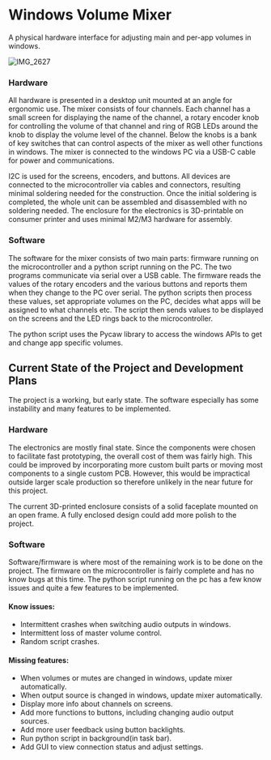 # Windows Volume Mixer

A physical hardware interface for adjusting main and per-app volumes in windows.

![IMG_2627](https://github.com/sssmc/windows-volume-mixer/assets/12385051/5e2557f1-3fb4-4a69-8429-0d4602fd4705)

### Hardware

All hardware is presented in a desktop unit mounted at an angle for ergonomic use. The mixer consists of four channels. Each channel has a small screen for displaying the name of the channel, a rotary encoder knob for controlling the volume of that channel and ring of RGB LEDs around the knob to display the volume level of the channel. Below the knobs is a bank of key switches that can control aspects of the mixer as well other functions in windows. The mixer is connected to the windows PC via a USB-C cable for power and communications.

I2C is used for the screens, encoders, and buttons. All devices are connected to the microcontroller via cables and connectors, resulting minimal soldering needed for the construction. Once the initial soldering is completed, the whole unit can be assembled and disassembled with no soldering needed.
The enclosure for the electronics is 3D-printable on consumer printer and uses minimal M2/M3 hardware for assembly.

### Software

The software for the mixer consists of two main parts: firmware running on the microcontroller and a python script running on the PC. The two programs communicate via serial over a USB cable. The firmware reads the values of the rotary encoders and the various buttons and reports them when they change to the PC over serial. The python scripts then process these values, set appropriate volumes on the PC, decides what apps will be assigned to what channels etc. The script then sends values to be displayed on the screens and the LED rings back to the microcontroller.

The python script uses the Pycaw library to access the windows APIs to get and change app specific volumes.

## Current State of the Project and Development Plans

The project is a working, but early state. The software especially has some instability and many features to be implemented.

### Hardware

The electronics are mostly final state. Since the components were chosen to facilitate fast prototyping, the overall cost of them was fairly high. This could be improved by incorporating more custom built parts or moving most components to a single custom PCB. However, this would be impractical outside larger scale production so therefore unlikely in the near future for this project.

The current 3D-printed enclosure consists of a solid faceplate mounted on an open frame. A fully enclosed design could add more polish to the project.

### Software

Software/firmware is where most of the remaining work is to be done on the project. The firmware on the microcontroller is fairly complete and has no know bugs at this time. The python script running on the pc has a few know issues and quite a few features to be implemented.

#### Know issues:
<ul>
    <li>Intermittent crashes when switching audio outputs in windows.</li>
    <li>Intermittent loss of master volume control.</li>
    <li>Random script crashes.</li>
</ul>

#### Missing features:
<ul>
    <li>When volumes or mutes are changed in windows, update mixer automatically.</li>
    <li>When output source is changed in windows, update mixer automatically.</li>
    <li>Display more info about channels on screens.</li>
    <li>Add more functions to buttons, including changing audio output sources.</li>
    <li>Add more user feedback using button backlights.</li>
    <li>Run python script in background(in task bar).</li>
    <li>Add GUI to view connection status and adjust settings.</li>
</ul>




